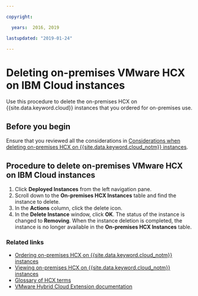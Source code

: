 ```yaml
---

copyright:

  years:  2016, 2019

lastupdated: "2019-01-24"

---
```


# Deleting on-premises VMware HCX on IBM Cloud instances

Use this procedure to delete the on-premises HCX on {{site.data.keyword.cloud}} instances that you ordered for on-premises use.

## Before you begin

Ensure that you reviewed all the considerations in [Considerations when deleting on-premises HCX on {{site.data.keyword.cloud_notm}} instances](/docs/services/vmwaresolutions/services/standalone_considerations.html).

## Procedure to delete on-premises VMware HCX on IBM Cloud instances

1. Click **Deployed Instances** from the left navigation pane.
2. Scroll down to the **On-premises HCX Instances** table and find the instance to delete.
3. In the **Actions** column, click the delete icon.
4. In the **Delete Instance** window, click **OK**.
   The status of the instance is changed to **Removing**. When the instance deletion is completed, the instance is no longer available in the **On-premises HCX Instances** table.

### Related links

* [Ordering on-premises HCX on {{site.data.keyword.cloud_notm}} instances](/docs/services/vmwaresolutions/services/standalone_orderingserviceinstances.html)
* [Viewing on-premises HCX on {{site.data.keyword.cloud_notm}} instances](/docs/services/vmwaresolutions/services/standalone_viewingserviceinstances.html)
* [Glossary of HCX terms](/docs/services/vmwaresolutions/services/hcx_glossary.html)
* [VMware Hybrid Cloud Extension documentation](https://cloud.vmware.com/vmware-hcx/resources)
